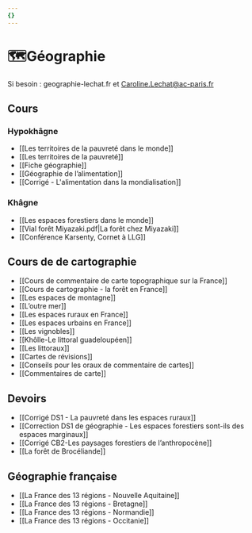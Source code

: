 ```yaml
---
{}
---
```

# 🗺️Géographie


Si besoin : geographie-lechat.fr et Caroline.Lechat@ac-paris.fr
## Cours 

### Hypokhâgne 

- [[Les territoires de la pauvreté dans le monde]]
- [[Les territoires de la pauvreté]]
- [[Fiche géographie]] 
- [[Géographie de l’alimentation]] 
- [[Corrigé - L'alimentation dans la mondialisation]] 
### Khâgne

- [[Les espaces forestiers dans le monde]] 
-  [[Vial forêt Miyazaki.pdf|La forêt chez Miyazaki]] 
- [[Conférence Karsenty, Cornet à LLG]] 

## Cours de de cartographie

- [[Cours de commentaire de carte topographique sur la France]] 
- [[Cours de cartographie - la forêt en France]] 
- [[Les espaces de montagne]] 
- [[L’outre mer]] 
- [[Les espaces ruraux en France]] 
- [[Les espaces urbains en France]] 
- [[Les vignobles]] 
- [[Khôlle-Le littoral guadeloupéen]] 
- [[Les littoraux]] 
- [[Cartes de révisions]] 
- [[Conseils pour les oraux de commentaire de cartes]] 
- [[Commentaires de carte]] 
## Devoirs 

- [[Corrigé DS1 - La pauvreté dans les espaces ruraux]] 
- [[Correction DS1 de géographie - Les espaces forestiers sont-ils des espaces marginaux]] 
- [[Corrigé CB2-Les paysages forestiers de l’anthropocène]]
- [[La forêt de Brocéliande]] 

## Géographie française 

- [[La France des 13 régions - Nouvelle Aquitaine]]
-  [[La France des 13 régions - Bretagne]]
- [[La France des 13 régions - Normandie]]
- [[La France des 13 régions - Occitanie]] 



